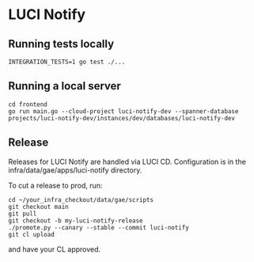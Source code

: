 # LUCI Notify

## Running tests locally

```
INTEGRATION_TESTS=1 go test ./...
```

## Running a local server

```
cd frontend
go run main.go --cloud-project luci-notify-dev --spanner-database projects/luci-notify-dev/instances/dev/databases/luci-notify-dev
```

## Release

Releases for LUCI Notify are handled via LUCI CD. Configuration is in
the infra/data/gae/apps/luci-notify directory.

To cut a release to prod, run:
```
cd ~/your_infra_checkout/data/gae/scripts
git checkout main
git pull
git checkout -b my-luci-notify-release
./promote.py --canary --stable --commit luci-notify
git cl upload
```
and have your CL approved.
